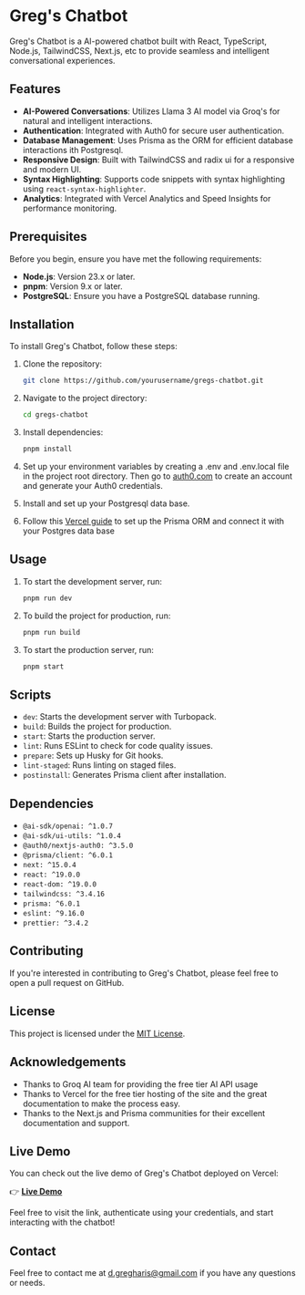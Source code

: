 # Greg's Chatbot

Greg's Chatbot is a AI-powered chatbot built with React, TypeScript, Node.js, TailwindCSS, Next.js, etc to provide seamless and intelligent conversational experiences.

## Features

- **AI-Powered Conversations**: Utilizes Llama 3 AI model via Groq's for natural and intelligent interactions.
- **Authentication**: Integrated with Auth0 for secure user authentication.
- **Database Management**: Uses Prisma as the ORM for efficient database interactions ith Postgresql.
- **Responsive Design**: Built with TailwindCSS and radix ui for a responsive and modern UI.
- **Syntax Highlighting**: Supports code snippets with syntax highlighting using `react-syntax-highlighter`.
- **Analytics**: Integrated with Vercel Analytics and Speed Insights for performance monitoring.

## Prerequisites

Before you begin, ensure you have met the following requirements:

- **Node.js**: Version 23.x or later.
- **pnpm**: Version 9.x or later.
- **PostgreSQL**: Ensure you have a PostgreSQL database running.

## Installation

To install Greg's Chatbot, follow these steps:

1. Clone the repository:

   ```bash
   git clone https://github.com/yourusername/gregs-chatbot.git
   ```

2. Navigate to the project directory:

   ```bash
   cd gregs-chatbot
   ```

3. Install dependencies:

   ```bash
   pnpm install
   ```

4. Set up your environment variables by creating a .env and .env.local file in the project root directory. Then go to [auth0.com](https://autho.com) to create an account and generate your Auth0 credentials.

5. Install and set up your Postgresql data base.

6. Follow this [Vercel guide](https://vercel.com/guides/nextjs-prisma-postgres) to set up the Prisma ORM and connect it with your Postgres data base

## Usage

1. To start the development server, run:

   ```bash
   pnpm run dev
   ```

2. To build the project for production, run:

   ```bash
   pnpm run build
   ```

3. To start the production server, run:

   ```bash
   pnpm start
   ```

## Scripts

- `dev`: Starts the development server with Turbopack.
- `build`: Builds the project for production.
- `start`: Starts the production server.
- `lint`: Runs ESLint to check for code quality issues.
- `prepare`: Sets up Husky for Git hooks.
- `lint-staged`: Runs linting on staged files.
- `postinstall`: Generates Prisma client after installation.

## Dependencies

- `@ai-sdk/openai: ^1.0.7`
- `@ai-sdk/ui-utils: ^1.0.4`
- `@auth0/nextjs-auth0: ^3.5.0`
- `@prisma/client: ^6.0.1`
- `next: ^15.0.4`
- `react: ^19.0.0`
- `react-dom: ^19.0.0`
- `tailwindcss: ^3.4.16`
- `prisma: ^6.0.1`
- `eslint: ^9.16.0`
- `prettier: ^3.4.2`


## Contributing

If you're interested in contributing to Greg's Chatbot, please feel free to open a pull request on GitHub.

## License

This project is licensed under the [MIT License](LICENSE.md).

## Acknowledgements

- Thanks to Groq AI team for providing the free tier AI API usage
- Thanks to Vercel for the free tier hosting of the site and the great documentation to make the process easy.
- Thanks to the Next.js and Prisma communities for their excellent documentation and support.

## Live Demo

You can check out the live demo of Greg's Chatbot deployed on Vercel:

👉 **[Live Demo](https://gregchatbot.vercel.app)**

Feel free to visit the link, authenticate using your credentials, and start interacting with the chatbot!

## Contact

Feel free to contact me at <d.gregharis@gmail.com> if you have any questions or needs.
